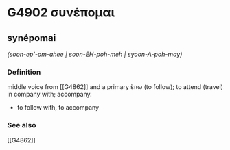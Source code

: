 # G4902 συνέπομαι

## synépomai

_(soon-ep'-om-ahee | soon-EH-poh-meh | syoon-A-poh-may)_

### Definition

middle voice from [[G4862]] and a primary ἕπω (to follow); to attend (travel) in company with; accompany.

- to follow with, to accompany

### See also

[[G4862]]


